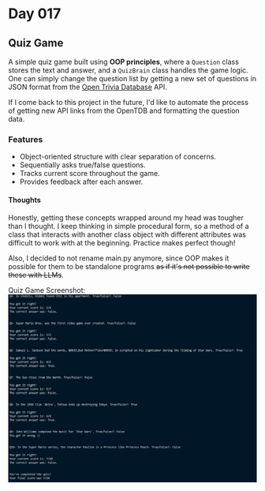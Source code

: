 # Day 017

## Quiz Game

A simple quiz game built using **OOP principles**, where a `Question` class stores the text and answer, and a `QuizBrain` class handles the game logic. One can simply change the question list by getting a new set of questions in JSON format from the [Open Trivia Database](opentdb.com) API. 

If I come back to this project in the future, I'd like to automate the process of getting new API links from the OpenTDB and formatting the question data.  

### Features

- Object-oriented structure with clear separation of concerns.  
- Sequentially asks true/false questions.  
- Tracks current score throughout the game.  
- Provides feedback after each answer.  

#### Thoughts

Honestly, getting these concepts wrapped around my head was tougher than I thought. I keep thinking in simple procedural form, so a method of a class that interacts with another class object with different attributes was difficult to work with at the beginning. Practice makes perfect though!

Also, I decided to not rename main.py anymore, since OOP makes it possible for them to be standalone programs ~~as if it's not possible to write these with LLMs~~.

Quiz Game Screenshot:
![Quiz Game Screenshot](images/quizGame.png)
